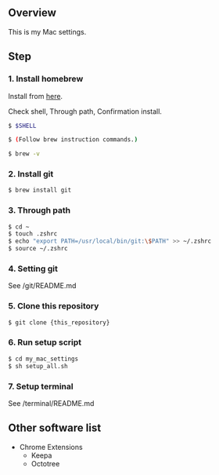 ## Overview

This is my Mac settings.

## Step

### 1. Install homebrew

Install from [here](https://brew.sh/).

Check shell, Through path, Confirmation install.

```sh
$ $SHELL

$ (Follow brew instruction commands.)

$ brew -v
```

### 2. Install git

```sh
$ brew install git
```

### 3. Through path

```sh
$ cd ~
$ touch .zshrc
$ echo "export PATH=/usr/local/bin/git:\$PATH" >> ~/.zshrc
$ source ~/.zshrc
```

### 4. Setting git

See /git/README.md

### 5. Clone this repository

```sh
$ git clone {this_repository}
```

### 6. Run setup script

```sh
$ cd my_mac_settings
$ sh setup_all.sh
```

### 7. Setup terminal

See /terminal/README.md

## Other software list

- Chrome Extensions
  - Keepa
  - Octotree
